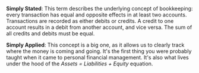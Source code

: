 **Simply Stated**: This term describes the underlying concept of bookkeeping: every transaction has equal and opposite effects in at least two accounts. Transactions are recorded as either debits or credits. A credit to one account results in a debit from another account, and vice versa. The sum of all credits and debits must be equal.

**Simply Applied**: This concept is a big one, as it allows us to clearly track where the money is coming and going. It's the first thing you were probably taught when it came to personal financial management. It's also what lives under the hood of the *Assets = Liabilities + Equity* equation.
